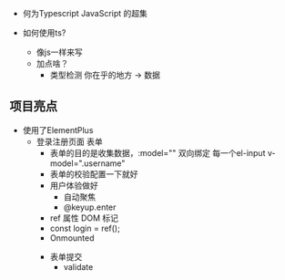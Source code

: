 - 何为Typescript
   JavaScript 的超集

- 如何使用ts?
   - 像js一样来写
   - 加点啥？
      - 类型检测
         你在乎的地方 -> 数据

## 项目亮点
- 使用了ElementPlus
   - 登录注册页面 表单
      - 表单的目的是收集数据，:model="" 双向绑定
         每一个el-input v-model=".username"
      - 表单的校验配置一下就好
      - 用户体验做好
         - 自动聚焦
         - @keyup.enter
      - ref 属性 DOM 标记
       - const login = ref(); 
       - Onmounted <form ref="login">
      - 表单提交
         - validate
         